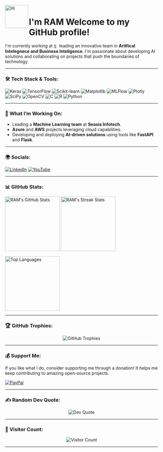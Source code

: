 <img src="https://em-content.zobj.net/source/animated-noto-color-emoji/356/waving-hand_medium-light-skin-tone_1f44b-1f3fc_1f3fc.gif" style="width: 2cm; height: 2cm;" alt="Hi" align="left"> 

# **I'm RAM** Welcome to my GitHub profile!

I'm currently working at <img src="https://media.licdn.com/dms/image/v2/D4D0BAQFYdIpi7JwEMA/company-logo_200_200/company-logo_200_200/0/1706010439878/seasia_infotech_logo?e=2147483647&v=beta&t=jA3devyueCgbSi8CXBW9Ytoxrup09r5VfpIKdjTAd9g" alt="Seasia Infotech Logo" style="height:16px; width:14px; vertical-align:middle;"> 
leading an innovative team in **Aritfical Intelegnece and Businese Inteligence**. I'm passionate about developing AI solutions and collaborating on projects that push the boundaries of technology.

---

### 🛠️ **Tech Stack & Tools**:
<div align="left">
<img src="https://img.shields.io/badge/Keras-%23D00000.svg?style=for-the-badge&logo=Keras&logoColor=white" alt="Keras" /> <img src="https://img.shields.io/badge/TensorFlow-%23FF6F00.svg?style=for-the-badge&logo=TensorFlow&logoColor=white" alt="TensorFlow" />
<img src="https://img.shields.io/badge/scikit--learn-%23F7931E.svg?style=for-the-badge&logo=scikit-learn&logoColor=white" alt="Scikit-learn" />
<img src="https://img.shields.io/badge/matplotlib-%23ffffff.svg?style=for-the-badge&logo=Matplotlib&logoColor=black" alt="Matplotlib" />
<img src="https://img.shields.io/badge/mlflow-%23d9ead3.svg?style=for-the-badge&logo=mlflow&logoColor=blue" alt="MLFlow" />
<img src="https://img.shields.io/badge/Plotly-%233F4F75.svg?style=for-the-badge&logo=plotly&logoColor=white" alt="Plotly" />
<img src="https://img.shields.io/badge/SciPy-%230C55A5.svg?style=for-the-badge&logo=scipy&logoColor=%white" alt="SciPy" />
<img src="https://img.shields.io/badge/OpenCV-%23white.svg?style=for-the-badge&logo=opencv&logoColor=white" alt="OpenCV" />
<img src="https://img.shields.io/badge/c-%2300599C.svg?style=for-the-badge&logo=c&logoColor=white" alt="C" />
<img src="https://img.shields.io/badge/R-%23276DC3.svg?style=for-the-badge&logo=r&logoColor=white" alt="R" />
<img src="https://img.shields.io/badge/python-3670A0?style=for-the-badge&logo=python&logoColor=ffdd54" alt="Python" />
</div>

---

### 🔭 **What I’m Working On**:
- Leading a **Machine Learning team** at **Seasia Infotech**.
- **Azure** and **AWS** projects leveraging cloud capabilities.
- Developing and deploying **AI-driven solutions** using tools like **FastAPI** and **Flask**.

---

### 🌍 **Socials**:
[![LinkedIn](https://img.shields.io/badge/LinkedIn-%230077B5.svg?style=for-the-badge&logo=linkedin&logoColor=white)](https://linkedin.com/in/ramImarn) 
[![YouTube](https://img.shields.io/badge/YouTube-%23FF0000.svg?style=for-the-badge&logo=YouTube&logoColor=white)](https://youtube.com/@ramImarn)

---

### 📊 **GitHub Stats**:
<p align="left">
  <img src="https://github-readme-stats.vercel.app/api?username=ramImarn&theme=panda&hide_border=false&include_all_commits=false&count_private=false" alt="RAM's GitHub Stats" height="180"/>
  <img src="https://github-readme-streak-stats.herokuapp.com/?user=ramImarn&theme=panda&hide_border=false" alt="RAM's Streak Stats" height="180"/>
</p>
<p align="left">
  <img src="https://github-readme-stats.vercel.app/api/top-langs/?username=ramImarn&theme=panda&hide_border=false&include_all_commits=false&count_private=false&layout=compact" alt="Top Languages" height="180"/>
</p>

---

### 🏆 **GitHub Trophies**:
<p align="center">
  <img src="https://github-profile-trophy.vercel.app/?username=ramImarn&theme=radical&no-frame=false&no-bg=true&margin-w=4" alt="GitHub Trophies"/>
</p>

---

### 💰 **Support Me**:
If you like what I do, consider supporting me through a donation! It helps me keep contributing to amazing open-source projects.

[![PayPal](https://img.shields.io/badge/PayPal-00457C?style=for-the-badge&logo=paypal&logoColor=white)](https://paypal.me/RAM)

---

### ✍️ **Random Dev Quote**:
<p align="center">
  <img src="https://quotes-github-readme.vercel.app/api?type=horizontal&theme=radical" alt="Dev Quote"/>
</p>

---

### 🔗 **Visitor Count**:
<p align="center">
  <img src="https://visitcount.itsvg.in/api?id=ramImarn&icon=0&color=0" alt="Visitor Count"/>
</p>

---

<!-- Created with passion using GPRM (https://gprm.itsvg.in) -->

